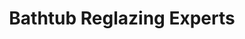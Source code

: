 ---
title: "Bathtub Reglazing Experts"
url: /thornwood/bathtub-reglazing-experts/
shop: bathroom
---